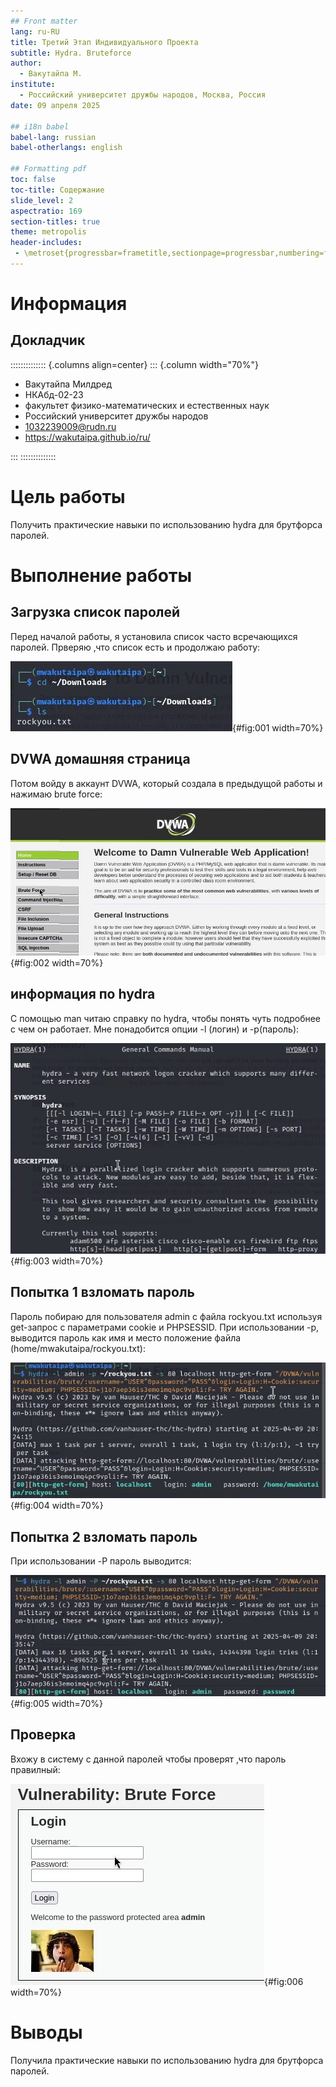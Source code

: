 ```yaml
---
## Front matter
lang: ru-RU
title: Третий Этап Индивидуального Проекта
subtitle: Hydra. Bruteforce
author:
  - Вакутайпа М.
institute:
  - Российский университет дружбы народов, Москва, Россия
date: 09 апреля 2025

## i18n babel
babel-lang: russian
babel-otherlangs: english

## Formatting pdf
toc: false
toc-title: Содержание
slide_level: 2
aspectratio: 169
section-titles: true
theme: metropolis
header-includes:
 - \metroset{progressbar=frametitle,sectionpage=progressbar,numbering=fraction}
---
```


# Информация

## Докладчик

:::::::::::::: {.columns align=center}
::: {.column width="70%"}

  * Вакутайпа Милдред
  * НКАбд-02-23
  * факультет физико-математических и естественных наук
  * Российский университет дружбы народов
  * [1032239009@rudn.ru](mailto:1032239009@rudn.ru)
  * <https://wakutaipa.github.io/ru/>

:::
::::::::::::::

# Цель работы

Получить практические навыки по использованию hydra для брутфорса паролей.

# Выполнение работы

## Загрузка список паролей

Перед началой работы, я установила список часто всречающихся паролей. Прверяю ,что список есть и продолжаю работу:

![Загрузка список паролей](image/1.jpg){#fig:001 width=70%}

## DVWA домашняя страница

Потом войду в аккаунт DVWA, который создала в предыдущой работы и нажимаю brute force:

![DVWA домашняя страница](image/2.jpg){#fig:002 width=70%}

## информация по hydra

С помощью man читаю справку по hydra, чтобы понять чуть подробнее с чем он работает. Мне понадобится опции -l (логин) и -p(пароль):

![информация по hydra](image/3.jpg){#fig:003 width=70%}

## Попытка 1 взломать пароль

Пароль побираю для пользователя admin с файла rockyou.txt используя get-запрос с параметрами cookie и PHPSESSID. При использовании -p, выводится пароль как имя и место положение файла (home/mwakutaipa/rockyou.txt):

![Попытка 1 взломать пароль](image/4.jpg){#fig:004 width=70%}

## Попытка 2 взломать пароль

При использовании -P пароль выводится:

![Попытка 2 взломать пароль](image/5.jpg){#fig:005 width=70%}

## Проверка

Вхожу в систему с данной паролей чтобы проверят ,что пароль правилный:

![Проверка](image/6.jpg){#fig:006 width=70%}


# Выводы

Получила практические навыки по использованию hydra для брутфорса паролей.


